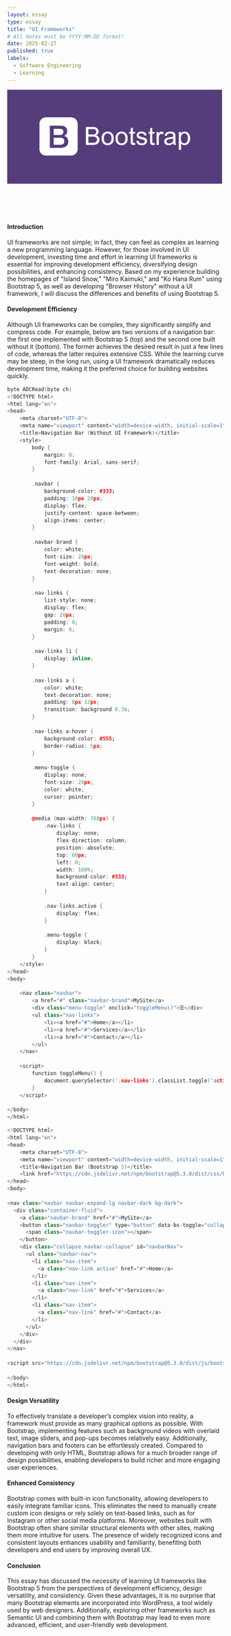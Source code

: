 ```yaml
---
layout: essay
type: essay
title: "UI Frameworks"
# All dates must be YYYY-MM-DD format!
date: 2025-02-27
published: true
labels:
  - Software Engineering
  - Learning
---
```


<img width="500px" class="rounded float-start pe-4" src="../img/Bootstrap.jpg"><br><br><br><br><br>

<h4>Introduction</h4>
<p>
UI frameworks are not simple; in fact, they can feel as complex as learning a new programming language. However, for those involved in UI development, investing time and effort in learning UI frameworks is essential for improving development efficiency, diversifying design possibilities, and enhancing consistency. Based on my experience building the homepages of "Island Snow," "Miro Kaimuki," and "Ko Hana Rum" using Bootstrap 5, as well as developing "Browser History" without a UI framework, I will discuss the differences and benefits of using Bootstrap 5.
</p>

<h4>Development Efficiency</h4>
<p>
Although UI frameworks can be complex, they significantly simplify and compress code. For example, below are two versions of a navigation bar: the first one implemented with Bootstrap 5 (top) and the second one built without it (bottom). The former achieves the desired result in just a few lines of code, whereas the latter requires extensive CSS. While the learning curve may be steep, in the long run, using a UI framework dramatically reduces development time, making it the preferred choice for building websites quickly.
</p>

```cpp
byte ADCRead(byte ch)
<!DOCTYPE html>
<html lang="en">
<head>
    <meta charset="UTF-8">
    <meta name="viewport" content="width=device-width, initial-scale=1">
    <title>Navigation Bar (Without UI Framework)</title>
    <style>
        body {
            margin: 0;
            font-family: Arial, sans-serif;
        }

        .navbar {
            background-color: #333;
            padding: 10px 20px;
            display: flex;
            justify-content: space-between;
            align-items: center;
        }

        .navbar-brand {
            color: white;
            font-size: 24px;
            font-weight: bold;
            text-decoration: none;
        }

        .nav-links {
            list-style: none;
            display: flex;
            gap: 20px;
            padding: 0;
            margin: 0;
        }

        .nav-links li {
            display: inline;
        }

        .nav-links a {
            color: white;
            text-decoration: none;
            padding: 8px 12px;
            transition: background 0.3s;
        }

        .nav-links a:hover {
            background-color: #555;
            border-radius: 5px;
        }

        .menu-toggle {
            display: none;
            font-size: 24px;
            color: white;
            cursor: pointer;
        }

        @media (max-width: 768px) {
            .nav-links {
                display: none;
                flex-direction: column;
                position: absolute;
                top: 60px;
                left: 0;
                width: 100%;
                background-color: #333;
                text-align: center;
            }

            .nav-links.active {
                display: flex;
            }

            .menu-toggle {
                display: block;
            }
        }
    </style>
</head>
<body>

    <nav class="navbar">
        <a href="#" class="navbar-brand">MySite</a>
        <div class="menu-toggle" onclick="toggleMenu()">☰</div>
        <ul class="nav-links">
            <li><a href="#">Home</a></li>
            <li><a href="#">Services</a></li>
            <li><a href="#">Contact</a></li>
        </ul>
    </nav>

    <script>
        function toggleMenu() {
            document.querySelector('.nav-links').classList.toggle('active');
        }
    </script>

</body>
</html>
```

```cpp
<!DOCTYPE html>
<html lang="en">
<head>
    <meta charset="UTF-8">
    <meta name="viewport" content="width=device-width, initial-scale=1">
    <title>Navigation Bar (Bootstrap 5)</title>
    <link href="https://cdn.jsdelivr.net/npm/bootstrap@5.3.0/dist/css/bootstrap.min.css" rel="stylesheet">
</head>
<body>

<nav class="navbar navbar-expand-lg navbar-dark bg-dark">
  <div class="container-fluid">
    <a class="navbar-brand" href="#">MySite</a>
    <button class="navbar-toggler" type="button" data-bs-toggle="collapse" data-bs-target="#navbarNav">
      <span class="navbar-toggler-icon"></span>
    </button>
    <div class="collapse navbar-collapse" id="navbarNav">
      <ul class="navbar-nav">
        <li class="nav-item">
          <a class="nav-link active" href="#">Home</a>
        </li>
        <li class="nav-item">
          <a class="nav-link" href="#">Services</a>
        </li>
        <li class="nav-item">
          <a class="nav-link" href="#">Contact</a>
        </li>
      </ul>
    </div>
  </div>
</nav>

<script src="https://cdn.jsdelivr.net/npm/bootstrap@5.3.0/dist/js/bootstrap.bundle.min.js"></script>

</body>
</html>
```

<h4>Design Versatility</h4>
<p>
To effectively translate a developer’s complex vision into reality, a framework must provide as many graphical options as possible. With Bootstrap, implementing features such as background videos with overlaid text, image sliders, and pop-ups becomes relatively easy. Additionally, navigation bars and footers can be effortlessly created. Compared to developing with only HTML, Bootstrap allows for a much broader range of design possibilities, enabling developers to build richer and more engaging user experiences.
</p>

<h4>Enhanced Consistency</h4>
<p>
Bootstrap comes with built-in icon functionality, allowing developers to easily integrate familiar icons. This eliminates the need to manually create custom icon designs or rely solely on text-based links, such as for Instagram or other social media platforms. Moreover, websites built with Bootstrap often share similar structural elements with other sites, making them more intuitive for users. The presence of widely recognized icons and consistent layouts enhances usability and familiarity, benefiting both developers and end users by improving overall UX.
</p>

<h4>Conclusion</h4>
<p>
This essay has discussed the necessity of learning UI frameworks like Bootstrap 5 from the perspectives of development efficiency, design versatility, and consistency. Given these advantages, it is no surprise that many Bootstrap elements are incorporated into WordPress, a tool widely used by web designers. Additionally, exploring other frameworks such as Semantic UI and combining them with Bootstrap may lead to even more advanced, efficient, and user-friendly web development.
</p>
